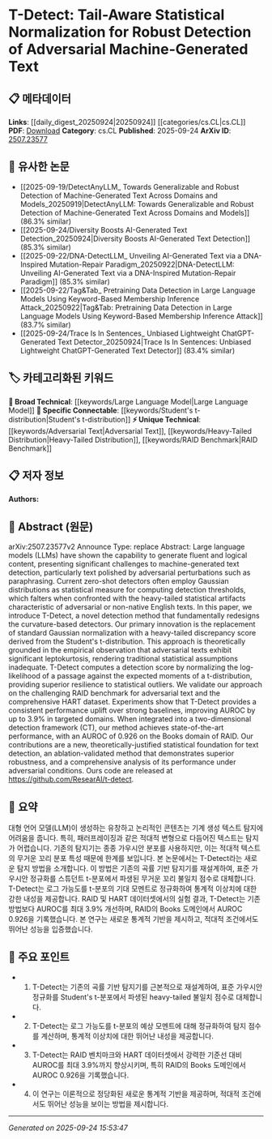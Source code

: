 <!-- KEYWORD_LINKING_METADATA:
{
  "processed_timestamp": "2025-09-24T15:53:47.235516",
  "vocabulary_version": "1.0",
  "selected_keywords": [
    "Large Language Model",
    "Adversarial Text",
    "Heavy-Tailed Distribution",
    "Student's t-distribution",
    "RAID Benchmark"
  ],
  "rejected_keywords": [],
  "similarity_scores": {
    "Large Language Model": 0.85,
    "Adversarial Text": 0.78,
    "Heavy-Tailed Distribution": 0.72,
    "Student's t-distribution": 0.8,
    "RAID Benchmark": 0.77
  },
  "extraction_method": "AI_prompt_based",
  "budget_applied": true,
  "candidates_json": {
    "candidates": [
      {
        "surface": "Large Language Models",
        "canonical": "Large Language Model",
        "aliases": [
          "LLMs"
        ],
        "category": "broad_technical",
        "rationale": "Connects to existing discussions on the capabilities and challenges of large language models.",
        "novelty_score": 0.3,
        "connectivity_score": 0.9,
        "specificity_score": 0.7,
        "link_intent_score": 0.85
      },
      {
        "surface": "Adversarial Machine-Generated Text",
        "canonical": "Adversarial Text",
        "aliases": [
          "Adversarial Text Generation"
        ],
        "category": "unique_technical",
        "rationale": "Highlights a specific challenge in detecting machine-generated text, crucial for linking to adversarial learning.",
        "novelty_score": 0.75,
        "connectivity_score": 0.65,
        "specificity_score": 0.8,
        "link_intent_score": 0.78
      },
      {
        "surface": "Heavy-Tailed Statistical Artifacts",
        "canonical": "Heavy-Tailed Distribution",
        "aliases": [
          "Heavy-Tailed Statistics"
        ],
        "category": "unique_technical",
        "rationale": "Essential for understanding the statistical basis of the proposed detection method.",
        "novelty_score": 0.68,
        "connectivity_score": 0.6,
        "specificity_score": 0.85,
        "link_intent_score": 0.72
      },
      {
        "surface": "Student's t-distribution",
        "canonical": "Student's t-distribution",
        "aliases": [
          "t-distribution"
        ],
        "category": "specific_connectable",
        "rationale": "Central to the paper's novel approach, linking to statistical methods in machine learning.",
        "novelty_score": 0.5,
        "connectivity_score": 0.75,
        "specificity_score": 0.78,
        "link_intent_score": 0.8
      },
      {
        "surface": "RAID Benchmark",
        "canonical": "RAID Benchmark",
        "aliases": [
          "RAID Dataset"
        ],
        "category": "unique_technical",
        "rationale": "Provides a basis for evaluating adversarial text detection methods, linking to benchmarking discussions.",
        "novelty_score": 0.7,
        "connectivity_score": 0.55,
        "specificity_score": 0.82,
        "link_intent_score": 0.77
      }
    ],
    "ban_list_suggestions": [
      "method",
      "experiment",
      "performance"
    ]
  },
  "decisions": [
    {
      "candidate_surface": "Large Language Models",
      "resolved_canonical": "Large Language Model",
      "decision": "linked",
      "scores": {
        "novelty": 0.3,
        "connectivity": 0.9,
        "specificity": 0.7,
        "link_intent": 0.85
      }
    },
    {
      "candidate_surface": "Adversarial Machine-Generated Text",
      "resolved_canonical": "Adversarial Text",
      "decision": "linked",
      "scores": {
        "novelty": 0.75,
        "connectivity": 0.65,
        "specificity": 0.8,
        "link_intent": 0.78
      }
    },
    {
      "candidate_surface": "Heavy-Tailed Statistical Artifacts",
      "resolved_canonical": "Heavy-Tailed Distribution",
      "decision": "linked",
      "scores": {
        "novelty": 0.68,
        "connectivity": 0.6,
        "specificity": 0.85,
        "link_intent": 0.72
      }
    },
    {
      "candidate_surface": "Student's t-distribution",
      "resolved_canonical": "Student's t-distribution",
      "decision": "linked",
      "scores": {
        "novelty": 0.5,
        "connectivity": 0.75,
        "specificity": 0.78,
        "link_intent": 0.8
      }
    },
    {
      "candidate_surface": "RAID Benchmark",
      "resolved_canonical": "RAID Benchmark",
      "decision": "linked",
      "scores": {
        "novelty": 0.7,
        "connectivity": 0.55,
        "specificity": 0.82,
        "link_intent": 0.77
      }
    }
  ]
}
-->

# T-Detect: Tail-Aware Statistical Normalization for Robust Detection of Adversarial Machine-Generated Text

## 📋 메타데이터

**Links**: [[daily_digest_20250924|20250924]] [[categories/cs.CL|cs.CL]]
**PDF**: [Download](https://arxiv.org/pdf/2507.23577.pdf)
**Category**: cs.CL
**Published**: 2025-09-24
**ArXiv ID**: [2507.23577](https://arxiv.org/abs/2507.23577)

## 🔗 유사한 논문
- [[2025-09-19/DetectAnyLLM_ Towards Generalizable and Robust Detection of Machine-Generated Text Across Domains and Models_20250919|DetectAnyLLM: Towards Generalizable and Robust Detection of Machine-Generated Text Across Domains and Models]] (86.3% similar)
- [[2025-09-24/Diversity Boosts AI-Generated Text Detection_20250924|Diversity Boosts AI-Generated Text Detection]] (85.3% similar)
- [[2025-09-22/DNA-DetectLLM_ Unveiling AI-Generated Text via a DNA-Inspired Mutation-Repair Paradigm_20250922|DNA-DetectLLM: Unveiling AI-Generated Text via a DNA-Inspired Mutation-Repair Paradigm]] (85.3% similar)
- [[2025-09-22/Tag&Tab_ Pretraining Data Detection in Large Language Models Using Keyword-Based Membership Inference Attack_20250922|Tag&Tab: Pretraining Data Detection in Large Language Models Using Keyword-Based Membership Inference Attack]] (83.7% similar)
- [[2025-09-24/Trace Is In Sentences_ Unbiased Lightweight ChatGPT-Generated Text Detector_20250924|Trace Is In Sentences: Unbiased Lightweight ChatGPT-Generated Text Detector]] (83.4% similar)

## 🏷️ 카테고리화된 키워드
**🧠 Broad Technical**: [[keywords/Large Language Model|Large Language Model]]
**🔗 Specific Connectable**: [[keywords/Student's t-distribution|Student's t-distribution]]
**⚡ Unique Technical**: [[keywords/Adversarial Text|Adversarial Text]], [[keywords/Heavy-Tailed Distribution|Heavy-Tailed Distribution]], [[keywords/RAID Benchmark|RAID Benchmark]]

## 📋 저자 정보

**Authors:** 

## 📄 Abstract (원문)

arXiv:2507.23577v2 Announce Type: replace 
Abstract: Large language models (LLMs) have shown the capability to generate fluent and logical content, presenting significant challenges to machine-generated text detection, particularly text polished by adversarial perturbations such as paraphrasing. Current zero-shot detectors often employ Gaussian distributions as statistical measure for computing detection thresholds, which falters when confronted with the heavy-tailed statistical artifacts characteristic of adversarial or non-native English texts. In this paper, we introduce T-Detect, a novel detection method that fundamentally redesigns the curvature-based detectors. Our primary innovation is the replacement of standard Gaussian normalization with a heavy-tailed discrepancy score derived from the Student's t-distribution. This approach is theoretically grounded in the empirical observation that adversarial texts exhibit significant leptokurtosis, rendering traditional statistical assumptions inadequate. T-Detect computes a detection score by normalizing the log-likelihood of a passage against the expected moments of a t-distribution, providing superior resilience to statistical outliers. We validate our approach on the challenging RAID benchmark for adversarial text and the comprehensive HART dataset. Experiments show that T-Detect provides a consistent performance uplift over strong baselines, improving AUROC by up to 3.9\% in targeted domains. When integrated into a two-dimensional detection framework (CT), our method achieves state-of-the-art performance, with an AUROC of 0.926 on the Books domain of RAID. Our contributions are a new, theoretically-justified statistical foundation for text detection, an ablation-validated method that demonstrates superior robustness, and a comprehensive analysis of its performance under adversarial conditions. Ours code are released at https://github.com/ResearAI/t-detect.

## 📝 요약

대형 언어 모델(LLM)이 생성하는 유창하고 논리적인 콘텐츠는 기계 생성 텍스트 탐지에 어려움을 줍니다. 특히, 패러프레이징과 같은 적대적 변형으로 다듬어진 텍스트는 탐지가 어렵습니다. 기존의 탐지기는 종종 가우시안 분포를 사용하지만, 이는 적대적 텍스트의 무거운 꼬리 분포 특성 때문에 한계를 보입니다. 본 논문에서는 T-Detect라는 새로운 탐지 방법을 소개합니다. 이 방법은 기존의 곡률 기반 탐지기를 재설계하여, 표준 가우시안 정규화를 스튜던트 t-분포에서 파생된 무거운 꼬리 불일치 점수로 대체합니다. T-Detect는 로그 가능도를 t-분포의 기대 모멘트로 정규화하여 통계적 이상치에 대한 강한 내성을 제공합니다. RAID 및 HART 데이터셋에서의 실험 결과, T-Detect는 기존 방법보다 AUROC를 최대 3.9% 개선하며, RAID의 Books 도메인에서 AUROC 0.926을 기록했습니다. 본 연구는 새로운 통계적 기반을 제시하고, 적대적 조건에서도 뛰어난 성능을 입증했습니다.

## 🎯 주요 포인트

- 1. T-Detect는 기존의 곡률 기반 탐지기를 근본적으로 재설계하여, 표준 가우시안 정규화를 Student's t-분포에서 파생된 heavy-tailed 불일치 점수로 대체합니다.
- 2. T-Detect는 로그 가능도를 t-분포의 예상 모멘트에 대해 정규화하여 탐지 점수를 계산하며, 통계적 이상치에 대한 뛰어난 내성을 제공합니다.
- 3. T-Detect는 RAID 벤치마크와 HART 데이터셋에서 강력한 기준선 대비 AUROC를 최대 3.9%까지 향상시키며, 특히 RAID의 Books 도메인에서 AUROC 0.926을 기록했습니다.
- 4. 이 연구는 이론적으로 정당화된 새로운 통계적 기반을 제공하며, 적대적 조건에서도 뛰어난 성능을 보이는 방법을 제시합니다.


---

*Generated on 2025-09-24 15:53:47*